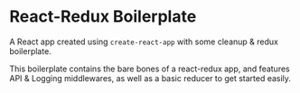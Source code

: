 # React-Redux Boilerplate

A React app created using `create-react-app` with some cleanup & redux boilerplate.

This boilerplate contains the bare bones of a react-redux app, and features API & Logging middlewares, as well as a basic reducer to get started easily.